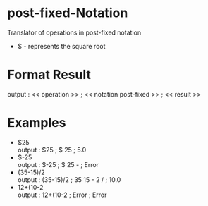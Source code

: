 # post-fixed-Notation
Translator of operations in post-fixed notation

* $ - represents the square root

# Format Result
output : << operation >> ; << notation post-fixed >> ; << result >>

# Examples
* $25 <br>output : $25 ; $ 25 ; 5.0
* $-25 <br>output : $-25 ; $ 25 - ; Error
* (35-15)/2 <br>output : (35-15)/2 ; 35 15 - 2 / ; 10.0
* 12+(10-2 <br>output : 12+(10-2 ; Error ; Error
